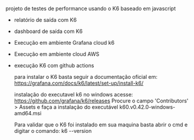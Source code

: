 projeto de testes de performance usando o K6 baseado em javascript
- relatório de saída com K6
- dashboard de saída com K6
- Execução em ambiente Grafana cloud k6
- Execução em ambiente cloud AWS
- execução K6 com github actions


  para instalar o K6 basta seguir a documentação oficial em: https://grafana.com/docs/k6/latest/set-up/install-k6/


  instalação do executavel k6 no windows acesse: https://github.com/grafana/k6/releases
  Procure o campo 'Contributors' > Assets e faça a instalação do executável k60.v0.42.0-windows-amd64.msi

  Para validar que o K6 foi instalado em sua maquina basta abrir o cmd e digitar o comando: k6 --version
